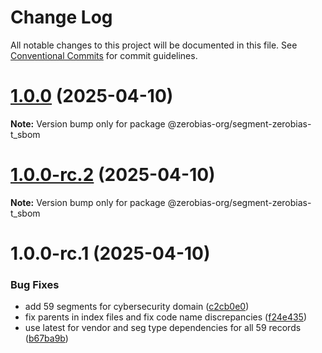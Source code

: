 # Change Log

All notable changes to this project will be documented in this file.
See [Conventional Commits](https://conventionalcommits.org) for commit guidelines.

# [1.0.0](https://github.com/zerobias-org/segment/compare/@zerobias-org/segment-zerobias-t_sbom@1.0.0-rc.2...@zerobias-org/segment-zerobias-t_sbom@1.0.0) (2025-04-10)

**Note:** Version bump only for package @zerobias-org/segment-zerobias-t_sbom





# [1.0.0-rc.2](https://github.com/zerobias-org/segment/compare/@zerobias-org/segment-zerobias-t_sbom@1.0.0-rc.1...@zerobias-org/segment-zerobias-t_sbom@1.0.0-rc.2) (2025-04-10)

**Note:** Version bump only for package @zerobias-org/segment-zerobias-t_sbom





# 1.0.0-rc.1 (2025-04-10)


### Bug Fixes

* add 59 segments for cybersecurity domain ([c2cb0e0](https://github.com/zerobias-org/segment/commit/c2cb0e0c1f1eabb51d7f5a6ae6db98c1516fcdbe))
* fix parents in index files and fix code name discrepancies ([f24e435](https://github.com/zerobias-org/segment/commit/f24e4352453caaa05074cc6bb66ee8ed21a4f11d))
* use latest for vendor and seg type dependencies for all 59 records ([b67ba9b](https://github.com/zerobias-org/segment/commit/b67ba9bed7a90fad3b084161ebc603b5b35214b8))
